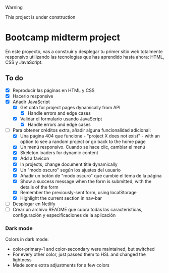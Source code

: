 > [!WARNING]
> This project is under construction️

# Bootcamp midterm project

En este proyecto, vas a construir y desplegar tu primer sitio web totalmente responsivo utilizando las tecnologías que has aprendido hasta ahora: HTML, CSS y JavaScript.

## To do

- [x] Reproducir las páginas en HTML y CSS
- [x] Hacerlo responsive
- [x] Añadir JavaScript
  - [x] Get data for project pages dynamically from API
    - [x] Handle errors and edge cases
  - [x] Validar el formulario usando JavaScript
    - [x] Handle errors and edge cases
- [ ] Para obtener créditos extra, añadir alguna funcionalidad adicional:
  - [x] Una página 404 que funcione - "project X does not exist" - with an option to see a random project or go back to the home page
  - [x] Un menú responsivo. Cuando se hace clic, cambiar el menú
  - [x] Skeleton loaders for dynamic content
  - [x] Add a favicon
  - [x] In projects, change document title dynamically
  - [x] Un "modo oscuro" según los ajustes del usuario
  - [x] Añadir un botón de "modo oscuro" que cambie el tema de la página
  - [x] Show a success message when the form is submitted, with the details of the form
  - [x] Remember the previously-sent form, using localStorage
  - [x] Highlight the current section in nav-bar
- [ ] Desplegar en Netlify
- [ ] Crear un archivo README que cubra todas las características, configuración y especificaciones de la aplicación

### Dark mode

Colors in dark mode:

- color-primary-1 and color-secondary were maintained, but switched
- For every other color, just passed them to HSL and changed the lightness
- Made some extra adjustments for a few colors
